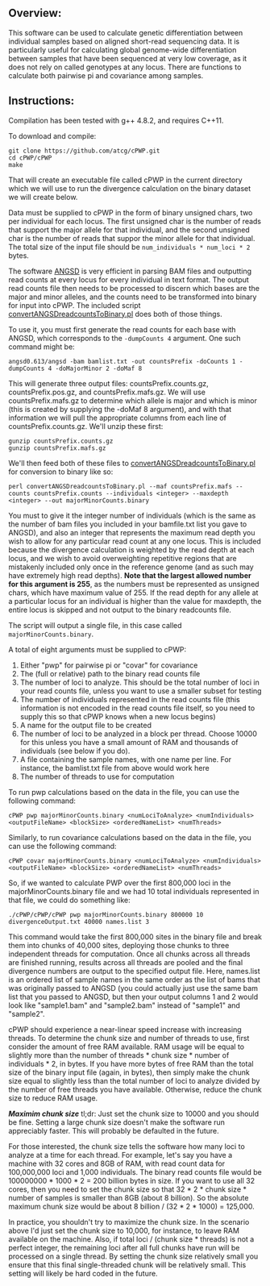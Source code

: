 Overview:
---------
This software can be used to calculate genetic differentiation between
individual samples based on aligned short-read sequencing data. It is
particularly useful for calculating global genome-wide differentiation
between samples that have been sequenced at very low coverage, as it
does not rely on called genotypes at any locus. There are functions to
calculate both pairwise pi and covariance among samples.


Instructions:
-------------
Compilation has been tested with g++ 4.8.2, and requires C++11.

To download and compile:
```
git clone https://github.com/atcg/cPWP.git
cd cPWP/cPWP
make
```

That will create an executable file called cPWP in the current directory which we
will use to run the divergence calculation on the binary dataset we will create below.

Data must be supplied to cPWP in the form of binary unsigned chars, two per
individual for each locus. The first unsigned char is the number of reads
that support the major allele for that individual, and the second unsigned
char is the number of reads that suppor the minor allele for that individual.
The total size of the input file should be `num_individuals * num_loci * 2` bytes.

The software [ANGSD](http://popgen.dk/wiki/index.php/ANGSD) is very efficient
in parsing BAM files and outputting read counts at every locus for every individual
in text format. The output read counts file then needs to be processed to
discern which bases are the major and minor alleles, and the counts need to be
transformed into binary for input into cPWP. The included script
[convertANGSDreadcountsToBinary.pl](https://github.com/atcg/cPWP/blob/master/convertANGSDreadcountsToBinary.pl)
does both of those things.

To use it, you must first generate the read counts for each base with ANGSD, which
corresponds to the `-dumpCounts 4` argument. One such command might be:

`angsd0.613/angsd -bam bamlist.txt -out countsPrefix -doCounts 1 -dumpCounts 4 -doMajorMinor 2 -doMaf 8`

This will generate three output files: countsPrefix.counts.gz, countsPrefix.pos.gz, and
countsPrefix.mafs.gz. We will use countsPrefix.mafs.gz to determine which allele
is major and which is minor (this is created by supplying the -doMaf 8 argument),
and with that information we will pull the appropriate columns from each line of
countsPrefix.counts.gz. We'll unzip these first:

```
gunzip countsPrefix.counts.gz
gunzip countsPrefix.mafs.gz
```

We'll then feed both of these files to [convertANGSDreadcountsToBinary.pl](https://github.com/atcg/cPWP/blob/master/convertANGSDreadcountsToBinary.pl)
for conversion to binary like so:

```
perl convertANGSDreadcountsToBinary.pl --maf countsPrefix.mafs --counts countsPrefix.counts --individuals <integer> --maxdepth <integer> --out majorMinorCounts.binary
```

You must to give it the integer number of individuals (which is the same as the number of
bam files you included in your bamfile.txt list you gave to ANGSD), and also an integer
that represents the maximum read depth you wish to allow for any particular read count
at any one locus. This is included because the divergence calculation is weighted by the
read depth at each locus, and we wish to avoid overweighting repetitive regions that
are mistakenly included only once in the reference genome (and as such may have extremely
high read depths). **Note that the largest allowed number for this argument is 255**, as
the numbers must be represented as unsigned chars, which have maximum value of 255. If
the read depth for any allele at a particular locus for an individual is higher than
the value for maxdepth, the entire locus is skipped and not output to the binary readcounts
file.

The script will output a single file, in this case called `majorMinorCounts.binary`. 

A total of eight arguments must be supplied to cPWP:
1) Either "pwp" for pairwise pi or "covar" for covariance
2) The (full or relative) path to the binary read counts file
3) The number of loci to analyze. This should be the total number of loci in your read counts file, unless you want to use a smaller subset for testing
4) The number of individuals represented in the read counts file (this information is not encoded in the read counts file itself, so you need to supply this so that cPWP knows when a new locus begins)
5) A name for the output file to be created
6) The number of loci to be analyzed in a block per thread. Choose 10000 for this unless you have a small amount of RAM and thousands of individuals (see below if you do).
7) A file containing the sample names, with one name per line. For instance, the bamlist.txt file from above would work here
8) The number of threads to use for computation

To run pwp calculations based on the data in the file, you can use the following
command:

```
cPWP pwp majorMinorCounts.binary <numLociToAnalyze> <numIndividuals> <outputFileName> <blockSize> <orderedNameList> <numThreads>
```

Similarly, to run covariance calculations based on the data in the file, you can use the following command:
```
cPWP covar majorMinorCounts.binary <numLociToAnalyze> <numIndividuals> <outputFileName> <blockSize> <orderedNameList> <numThreads>
```

So, if we wanted to calculate PWP over the first 800,000 loci in the majorMinorCounts.binary file and
we had 10 total individuals represented in that file, we could do something like:

```
./cPWP/cPWP/cPWP pwp majorMinorCounts.binary 800000 10 divergenceOutput.txt 40000 names.list 3
```

This command would take the first 800,000 sites in the binary file and break them
into chunks of 40,000 sites, deploying those chunks to three independent threads for
computation. Once all chunks across all threads are finished running, results across
all threads are pooled and the final divergence numbers are output to the specified
output file. Here, names.list is an ordered list of sample names in the same order as
the list of bams that was originally passed to ANGSD (you could actually just use the 
same bam list that you passed to ANGSD, but then your output columns 1 and 2 would look
like "sample1.bam" and "sample2.bam" instead of "sample1" and "sample2".

cPWP should experience a near-linear speed increase with increasing threads. To determine the chunk size 
and number of threads to use, first consider the amount of free RAM available. RAM usage will be equal 
to slightly more than the number of threads * chunk size * number of individuals * 2, in bytes. If you have more bytes
of free RAM than the total size of the binary input file (again, in bytes), then simply
make the chunk size equal to slightly less than the total number of loci to analyze divided by
the number of free threads you have available. Otherwise, reduce the chunk size to reduce
RAM usage. 

***Maximim chunk size***
tl;dr: Just set the chunk size to 10000 and you should be fine. Setting a large chunk size doesn't make the
software run appreciably faster. This will probably be defaulted in the future.

For those interested, the chunk size tells the software how many loci to analyze at a time for each thread.
For example, let's say you have a machine with 32 cores and 8GB of RAM, with read count data for 100,000,000 
loci and 1,000 individuals. The binary read counts file would be 100000000 * 1000 * 2 = 200 billion bytes in size. If you 
want to use all 32 cores, then you need to set the chunk size so that 32 * 2 * chunk size * number of samples 
is smaller than 8GB (about 8 billion). So the absolute maximum chunk size would be about 8 billion / (32 * 2 * 1000) = 125,000.

In practice, you shouldn't try to maximize the chunk size. In the scenario above I'd just set the chunk size to 10,000, for instance,
to leave RAM available on the machine. Also, if total loci / (chunk size * threads) is not a perfect integer, the remaining loci after
all full chunks have run will be processed on a single thread. By setting the chunk size relatively small you ensure that this final 
single-threaded chunk will be relatively small. This setting will likely be hard coded in the future.

